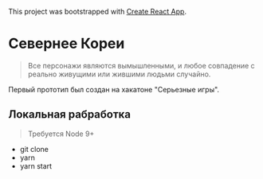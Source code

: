 This project was bootstrapped with [Create React App](https://github.com/facebookincubator/create-react-app).

# Севернее Кореи

> Все персонажи являются вымышленными, и любое совпадение с реально живущими или жившими людьми случайно.

Первый прототип был создан на хакатоне "Серьезные игры".

## Локальная рабработка
> Требуется Node 9+

+ git clone
+ yarn
+ yarn start